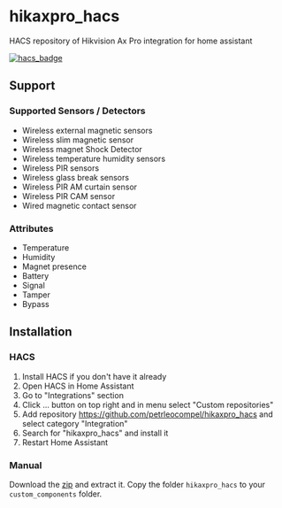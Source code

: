 # hikaxpro_hacs
HACS repository of Hikvision Ax Pro integration for home assistant

[![hacs_badge](https://img.shields.io/badge/HACS-Custom-41BDF5.svg)](https://github.com/hacs/integration)

## Support

### Supported Sensors / Detectors
- Wireless external magnetic sensors
- Wireless slim magnetic sensor
- Wireless magnet Shock Detector
- Wireless temperature humidity sensors
- Wireless PIR sensors
- Wireless glass break sensors
- Wireless PIR AM curtain sensor
- Wireless PIR CAM sensor
- Wired magnetic contact sensor

### Attributes
- Temperature
- Humidity
- Magnet presence
- Battery
- Signal
- Tamper
- Bypass

## Installation

### HACS

1. Install HACS if you don't have it already
2. Open HACS in Home Assistant
3. Go to "Integrations" section
4. Click ... button on top right and in menu select "Custom repositories"
5. Add repository https://github.com/petrleocompel/hikaxpro_hacs and select category "Integration"
6. Search for "hikaxpro_hacs" and install it
7. Restart Home Assistant

### Manual

Download the [zip](https://github.com/petrleocompel/hikaxpro_hacs/archive/refs/heads/master.zip) and extract it. Copy the folder `hikaxpro_hacs` to your `custom_components` folder.

